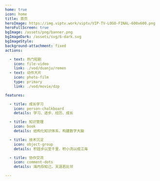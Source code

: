 ```yaml
---
home: true
icon: home
title: 首页
heroImage: https://img.viptv.work/viptv/VIP-TV-LOGO-FINAL-600x600.png
heroFullScreen: true
bgImage: /assets/png/banner.png
bgImageDark: /assets/svg/6-dark.svg
bgImageStyle:
background-attachment: fixed
actions:

  - text: 热门短剧
    icon: file-video
    link: ./vod/duanju/remen
  - text: 动作大片
    icon: photo-film
    type: primary
    link: ./vod/movie/dzp

features:

  - title: 成长学习
    icon: person-chalkboard
    details: 学习、进步、经历、成长

  - title: 知识管理
    icon: book
    details: 结构化知识体系，构建数字大脑

  - title: 技术沉淀
    icon: object-group
    details: 积跬步以至千里，积小流以成江海

  - title: 协作交流
    icon: comment-dots
    details: 海内存知己，天涯若比邻

---
```


